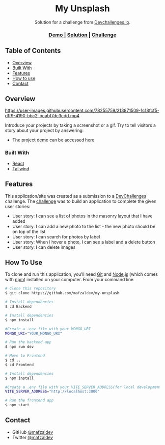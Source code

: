 <!-- Please update value in the {}  -->

<h1 align="center">My Unsplash</h1>

<div align="center">
   Solution for a challenge from  <a href="http://devchallenges.io" target="_blank">Devchallenges.io</a>.
</div>

<div align="center">
  <h3>
    <a href="https://my-unsplashv2.netlify.app/">
      Demo
    </a>
    <span> | </span>
    <a href="https://github.com/mafzaldev/my-unsplash">
      Solution
    </a>
    <span> | </span>
    <a href="https://devchallenges.io/challenges/rYyhwJAxMfES5jNQ9YsP">
      Challenge
    </a>
  </h3>
</div>

<!-- TABLE OF CONTENTS -->

## Table of Contents

- [Overview](#overview)
- [Built With](#built-with)
- [Features](#features)
- [How to use](#how-to-use)
- [Contact](#contact)

<!-- OVERVIEW -->

## Overview

https://user-images.githubusercontent.com/78255759/213871509-1c18fcf5-dff9-4190-bbc2-bcabf7dc3cdd.mp4

Introduce your projects by taking a screenshot or a gif. Try to tell visitors a story about your project by answering:

- The project demo can be accessed [here](https://my-unsplashv2.netlify.app/)

### Built With

<!-- This section should list any major frameworks that you built your project using. Here are a few examples.-->

- [React](https://reactjs.org/)
- [Tailwind](https://tailwindcss.com/)

## Features

<!-- List the features of your application or follow the template. Don't share the figma file here :) -->

This application/site was created as a submission to a [DevChallenges](https://devchallenges.io/challenges) challenge. The [challenge](https://devchallenges.io/challenges/rYyhwJAxMfES5jNQ9YsP) was to build an application to complete the given user stories:

- User story: I can see a list of photos in the masonry layout that I have added
- User story: I can add a new photo to the list - the new photo should be on top of the list
- User story: I can search for photos by label
- User story: When I hover a photo, I can see a label and a delete button
- User story: I can delete images

## How To Use

<!-- Example: -->

To clone and run this application, you'll need [Git](https://git-scm.com) and [Node.js](https://nodejs.org/en/download/) (which comes with [npm](http://npmjs.com)) installed on your computer. From your command line:

```bash
# Clone this repository
$ git clone https://github.com/mafzaldev/my-unsplash

# Install dependencies
$ cd Backend

# Install dependencies
$ npm install

#Create a .env file with your MONGO_URI
MONGO_URI="YOUR_MONGO_URI"

# Run the backend app
$ npm run dev

# Move to Frontend
$ cd ..
$ cd Frontend

# Install dependencies
$ npm install

#Create a .env file with your VITE_SERVER_ADDRESS(for local development)
VITE_SERVER_ADDRESS="http://localhost:3000"

# Run the frontend app
$ npm start
```

## Contact

<!-- - Website [your-website.com](https://{your-web-site-link}) -->

- GitHub [@mafzaldev](https://github.com/mafzaldev)
- Twitter [@mafzaldev](https://twitter.com/mafzaldev)
